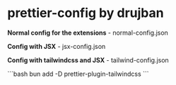 # prettier-config by drujban

<p><b>Normal config for the extensions</b> - normal-config.json</p>
<p><b>Config with JSX</b> - jsx-config.json</p>
<p><b>Config with tailwindcss and JSX</b> - tailwind-config.json</p>
```bash
bun add -D prettier-plugin-tailwindcss
```
